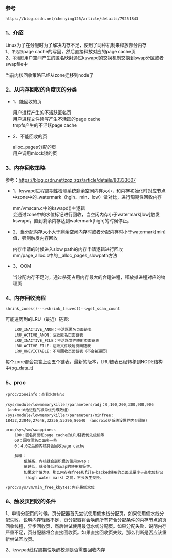 ### 参考  
```
https://blog.csdn.net/chenying126/article/details/79251843
```

### 1、介绍  

Linux为了在分配时为了解决内存不足，使用了两种机制来释放部分内存  
1、`不活跃`page cache的写回，然后直接释放对应的page cache页  
2、`不活跃`用户空间产生的匿名映射通过kswapd的交换机制交换到swap分区或者swapfile中  

当前内核回收策略已经从zone迁移到node了

### 2、从内存回收的角度页的分类  

- 1、能回收的页  

	用户进程产生的不活跃匿名页  
	用户进程文件读写产生不活跃的page cache  
	tmpfs产生的不活跃page cache  

- 2、不能回收的页  

	alloc_pages分配的页  
	用户调用mlock锁的页  

### 3、内存回收策略  
参考：https://blog.csdn.net/zqz_zqz/article/details/80333607  

- 1、kswapd进程周期性检测系统剩余空闲内存大小，和内存初始化时对应节点中zone中的_watermark（hgih、min、low）做对比，进行周期性回收内存  

	mm/vmscan.c中的kswapd()主逻辑  
	会通过zone中的水位标记进行回收，当空闲内存小于watermark[low]触发kswapd，直到剩余内存达到watermark[high]的时候停止。  

- 2、当分配内存大小大于剩余空闲内存时或者分配内存时小于watermark[min]值，强制触发内存回收  

	内存申请的时候进入slow path的内存申请逻辑进行回收  
	mm/page_alloc.c中的__alloc_pages_slowpath方法  

- 3、OOM

	当分配内存不足时，通过杀死占用内存最大的合适进程，释放掉进程对应的物理页  

### 4、内存回收流程  
`shrink_zones()--->shrink_lruvec()-->get_scan_count`

可能遍历到的LRU（最近）链表:
```
	LRU_INACTIVE_ANON：不活跃匿名页面链表
	LRU_ACTIVE_ANON：活跃匿名页面链表
	LRU_INACTIVE_FILE：不活跃文件映射页面链表
	LRU_ACTIVE_FILE：活跃文件映射页面链表	
	LRU_UNEVICTABLE：不可回收页面链表（不会被遍历）
```
每个zone都会包含上面五个链表，最新的版本，LRU链表已经转移到NODE结构中(pg_data_t)

### 5、proc
```
/proc/zoneinfo：查看水位标记  

/sys/module/lowmemorykiller/parameters/adj：0,100,200,300,900,906 （android给进程的被杀优先级数组） 
/sys/module/lowmemorykiller/parameters/minfree：18432,23040,27648,32256,55296,80640 （android给系统设置的内存阈值）

proc/sys/vm/swappiness
	100：匿名页面和page cache的LRU链表优先级相等  
    60：回收匿名页面多一些  
    0：4.0之后的内核只会回收page cache

    解释：
        值越高，内核就会越积极的使用swap；
        值越低，就会降低对swap的使用积极性。
        如果这个值为0，那么内存在free和file-backed使用的页面总量小于高水位标记
        （high water mark）之前，不会发生交换。
        
/proc/sys/vm/min_free_kbytes:内存最低水位
```

### 6、触发页回收的条件

1、申请分配页的时候，页分配器首先尝试使用低水线分配页。如果使用低水线分配失败，说明内存轻微不足，页分配器将会唤醒所有符合分配条件的内存节点的页回收线程，异步回收页，然后尝试使用最低水线分配页。如果分配失败，说明内存严重不足，页分配器将会直接回收页。如果直接回收页失败，那么判断是否应该重新尝试回收页。

2、kswpad线程周期性唤醒校测是否需要回收内存